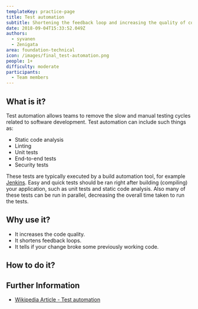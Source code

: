 ```yaml
---
templateKey: practice-page
title: Test automation
subtitle: Shortening the feedback loop and increasing the quality of code.
date: 2018-09-04T15:33:52.049Z
authors:
  - syvanen
  - Zenigata
area: foundation-technical
icon: /images/final_test-automation.png
people: 1+
difficulty: moderate
participants:
  - Team members
---
```

## What is it?

Test automation allows teams to remove the slow and manual testing cycles related to software development. Test automation can include such things as:

* Static code analysis
* Linting
* Unit tests
* End-to-end tests
* Security tests

These tests are typically executed by a build automation tool, for example [Jenkins](https://jenkins.io/). Easy and quick tests should be ran right after building (compiling) your application, such as unit tests and static code analysis. Also many of these tests can be run in parallel, decreasing the overall time taken to run the tests.

## Why use it?

* It increases the code quality.
* It shortens feedback loops.
* It tells if your change broke some previously working code.

## How to do it?

## Further Information

* [Wikipedia Article - Test automation](https://en.wikipedia.org/wiki/Test_automation)
